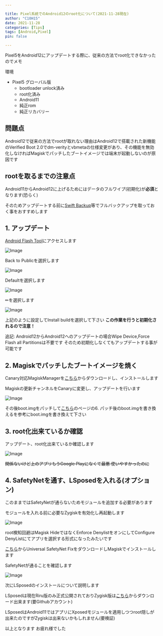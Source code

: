 ```yaml
---

title: Pixel系統でのAndroid12のroot化について(2021-11-28現在)
author: "C10H15"
date: 2021-11-28
categories: [Tips]
tags: [Android,Pixel]
pin: false

---
```


Pixel5をAndroid12にアップデートする際に、従来の方法でroot化できなかったのでメモ

環境

- Pixel5 グローバル版
  - bootloader unlock済み
  - root化済み
  - Android11
  - 純正rom
  - 純正リカバリー

## 問題点

Android12で従来の方法でrootが取れない理由はAndroid12で搭載された新機能のVerified Boot 2.0でdm-verityとvbmetaの仕様変更があり、その機能を無効化しなければMagiskでパッチしたブートイメージでは端末が起動しないのが原因です

## rootを取るまでの注意点

Android11からAndroid12に上げるためにはデータのフルワイプ(初期化)が**必須**となります(恐らく)

そのためアップデートする前に[Swift Backup](https://play.google.com/store/apps/details?id=org.swiftapps.swiftbackup&gl=US)等でフルバックアップを取っておく事をおすすめします

## 1. アップデート

[Android Flash Tool](https://flash.android.com/)にアクセスします

![Image](https://i.imgur.com/ap69DY3.png)

Back to Publicを選択します

![Image](https://i.imgur.com/XxRip8x.png)

Defaultを選択します

![Image](https://i.imgur.com/75vUBC4.png)

✏を選択します

![Image](https://i.imgur.com/QxNlyZM.png)

上記のように設定してInstall buildを選択して下さい **この作業を行うと初期化されるので注意！**

追記: Android12からAndroid12へのアップデートの場合Wipe Device,Force Flash all Partitionsは不要です そのため初期化しなくてもアップデートする事が可能です

## 2. Magiskでパッチしたブートイメージを焼く

Canary対応MagiskManagerを[こちら](https://raw.githubusercontent.com/topjohnwu/magisk-files/canary/app-debug.apk)からダウンロードし、インストールします

Magiskの更新チャンネルをCanaryに変更し、アップデートを行います

![Image](https://i.imgur.com/xBfkYyE.png)

その後boot.imgをパッチして[こちら](https://0x1f5.github.io/posts/pixel5/)のページの6. パッチ後のboot.imgを書き換えるを参考にboot.imgを書き換えて下さい

## 3. root化出来ているか確認

アップデート、root化出来ているか確認します

![Image](https://i.imgur.com/KC0vkMy.png)

~~関係ないけど上のアプリもうGoogle Playになくて最悪 使いやすかったのに~~

## 4. SafetyNetを通す、LSposedを入れる(オプション)

このままではSafetyNetが通らないためモジュールを追加する必要があります

モジュールを入れる前に必要なZygiskを有効化し再起動します

![Image](https://i.imgur.com/I7S6B7O.png)

root検知回避はMagisk HideではなくEnforce DenylistをオンにしてConfigure DenyListにてアプリを選択する形式になったみたいです

[こちら](https://github.com/kdrag0n/safetynet-fix/releases/tag/v2.2.0)からUniversal SafetyNet FixをダウンロードしMagiskでインストールします

SafetyNetが通ることを確認します

![Image](https://i.imgur.com/KpUGgjt.png)

次にLSposedのインストールについて説明します

LSposedは現在Riru版のみ正式公開されておりZygisk版は[こちら](https://github.com/LSPosed/LSPosed/actions/runs/1438363558)からダウンロード出来ます(要Githubアカウント)

LSposedはAndroid11ではアプリにXposedモジュールを適用しつつroot隠しが出来たのですがZygiskは出来ないかもしれません(要検証)

以上となります お疲れ様でした
